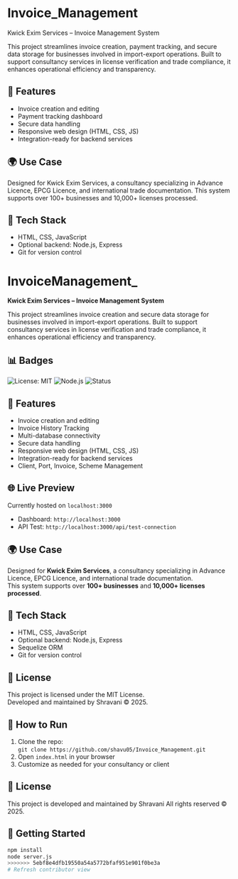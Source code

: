 
# Invoice_Management

Kwick Exim Services – Invoice Management System

This project streamlines invoice creation, payment tracking, and secure data storage for businesses involved in import-export operations. Built to support consultancy services in license verification and trade compliance, it enhances operational efficiency and transparency.

## 🔧 Features
- Invoice creation and editing
- Payment tracking dashboard
- Secure data handling
- Responsive web design (HTML, CSS, JS)
- Integration-ready for backend services

## 🌍 Use Case
Designed for Kwick Exim Services, a consultancy specializing in Advance Licence, EPCG Licence, and international trade documentation. This system supports over 100+ businesses and 10,000+ licenses processed.

## 📁 Tech Stack
- HTML, CSS, JavaScript
- Optional backend: Node.js, Express
- Git for version control

# InvoiceManagement_

**Kwick Exim Services – Invoice Management System**

This project streamlines invoice creation and secure data storage for businesses involved in import-export operations. Built to support consultancy services in license verification and trade compliance, it enhances operational efficiency and transparency.

## 📊 Badges

![License: MIT](https://img.shields.io/badge/License-MIT-blue.svg)
![Node.js](https://img.shields.io/badge/Node.js-Enabled-green)
![Status](https://img.shields.io/badge/Project-Active-brightgreen)

## 🔧 Features

- Invoice creation and editing  
- Invoice History Tracking  
- Multi-database connectivity  
- Secure data handling  
- Responsive web design (HTML, CSS, JS)  
- Integration-ready for backend services  
- Client, Port, Invoice, Scheme Management  

## 🌐 Live Preview

Currently hosted on `localhost:3000`  
- Dashboard: `http://localhost:3000`  
- API Test: `http://localhost:3000/api/test-connection`

## 🌍 Use Case

Designed for **Kwick Exim Services**, a consultancy specializing in Advance Licence, EPCG Licence, and international trade documentation.  
This system supports over **100+ businesses** and **10,000+ licenses processed**.

## 📁 Tech Stack

- HTML, CSS, JavaScript  
- Optional backend: Node.js, Express  
- Sequelize ORM  
- Git for version control  

## 📄 License

This project is licensed under the MIT License.  
Developed and maintained by Shravani  © 2025.


## 🚀 How to Run
1. Clone the repo:  
   `git clone https://github.com/shavu05/Invoice_Management.git`
2. Open `index.html` in your browser
3. Customize as needed for your consultancy or client

## 📄 License
This project is developed and maintained by Shravani
All rights reserved © 2025.



## 🚀 Getting Started
```bash
npm install
node server.js
>>>>>>> 5ebf8e4dfb19550a54a5772bfaf951e901f0be3a
# Refresh contributor view
